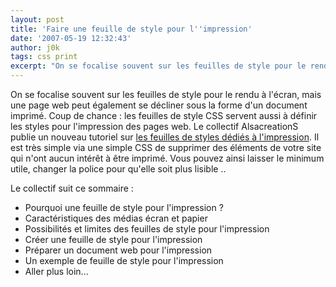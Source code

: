 ```yaml
---
layout: post
title: 'Faire une feuille de style pour l''impression'
date: '2007-05-19 12:32:43'
author: j0k
tags: css print
excerpt: "On se focalise souvent sur les feuilles de style pour le rendu à l'écran, mais une page web peut également se décliner sous la forme d'un document imprimé. Coup de chance : les feuilles de style CSS servent aussi à définir les styles pour l'impression des pages web.     \nLe collectif AlsacreationS publie un nouveau tutoriel sur [les feuilles de styles dédiés à      …"
---
```


On se focalise souvent sur les feuilles de style pour le rendu à l'écran, mais une page web peut également se décliner sous la forme d'un document imprimé. Coup de chance : les feuilles de style CSS servent aussi à définir les styles pour l'impression des pages web.
Le collectif AlsacreationS publie un nouveau tutoriel sur [les feuilles de styles dédiés à l'impression](http://css.alsacreations.com/Tutoriels-et-articles-divers/feuille-css-impression). Il est très simple via une simple CSS de supprimer des éléments de votre site qui n'ont aucun intérêt à être imprimé.   Vous pouvez ainsi laisser le minimum utile, changer la police pour qu'elle soit plus lisible ..

Le collectif suit ce sommaire :

 * Pourquoi une feuille de style pour l'impression ?
 * Caractéristiques des médias écran et papier
 * Possibilités et limites des feuilles de style pour l'impression
 * Créer une feuille de style pour l'impression
 * Préparer un document web pour l'impression
 * Un exemple de feuille de style pour l'impression
 * Aller plus loin...
